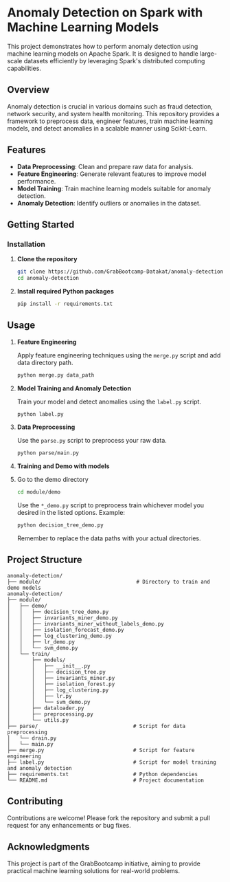 # Anomaly Detection on Spark with Machine Learning Models

This project demonstrates how to perform anomaly detection using machine learning models on Apache Spark. It is designed to handle large-scale datasets efficiently by leveraging Spark's distributed computing capabilities.

## Overview

Anomaly detection is crucial in various domains such as fraud detection, network security, and system health monitoring. This repository provides a framework to preprocess data, engineer features, train machine learning models, and detect anomalies in a scalable manner using Scikit-Learn.

## Features

* **Data Preprocessing**: Clean and prepare raw data for analysis.
* **Feature Engineering**: Generate relevant features to improve model performance.
* **Model Training**: Train machine learning models suitable for anomaly detection.
* **Anomaly Detection**: Identify outliers or anomalies in the dataset.

## Getting Started

### Installation

1. **Clone the repository**

   ```bash
   git clone https://github.com/GrabBootcamp-Datakat/anomaly-detection.git
   cd anomaly-detection
   ```

2. **Install required Python packages**

   ```bash
   pip install -r requirements.txt
   ```

## Usage

1. **Feature Engineering**

   Apply feature engineering techniques using the `merge.py` script and add data directory path.

   ```bash
   python merge.py data_path
   ```

2. **Model Training and Anomaly Detection**

   Train your model and detect anomalies using the `label.py` script.

   ```bash
   python label.py 
   ```

3. **Data Preprocessing**

   Use the `parse.py` script to preprocess your raw data.

   ```bash
   python parse/main.py
   ```
   
4. **Training and Demo with models**
5. 
   Go to the demo directory
   
   ```bash
   cd module/demo
   ```

   Use the `*_demo.py` script to preprocess train whichever model you desired in the listed options. Example:

   ```bash
   python decision_tree_demo.py
   ```
   
   Remember to replace the data paths with your actual directories.

## Project Structure

```
anomaly-detection/
├── module/                               # Directory to train and demo models
anomaly-detection/
├── module/
│   ├── demo/
│   │   ├── decision_tree_demo.py
│   │   ├── invariants_miner_demo.py
│   │   ├── invariants_miner_without_labels_demo.py
│   │   ├── isolation_forecast_demo.py
│   │   ├── log_clustering_demo.py
│   │   ├── lr_demo.py
│   │   └── svm_demo.py
│   └── train/
│       ├── models/
│       │   ├── __init__.py
│       │   ├── decision_tree.py
│       │   ├── invariants_miner.py
│       │   ├── isolation_forest.py
│       │   ├── log_clustering.py
│       │   ├── lr.py
│       │   └── svm_demo.py
│       ├── dataloader.py
│       ├── preprocessing.py
│       └── utils.py
├── parse/                               # Script for data preprocessing   
│   └── drain.py
│   └── main.py
├── merge.py                             # Script for feature engineering
├── label.py                             # Script for model training and anomaly detection
├── requirements.txt                     # Python dependencies
└── README.md                            # Project documentation
```

## Contributing

Contributions are welcome! Please fork the repository and submit a pull request for any enhancements or bug fixes.

## Acknowledgments

This project is part of the GrabBootcamp initiative, aiming to provide practical machine learning solutions for real-world problems.
